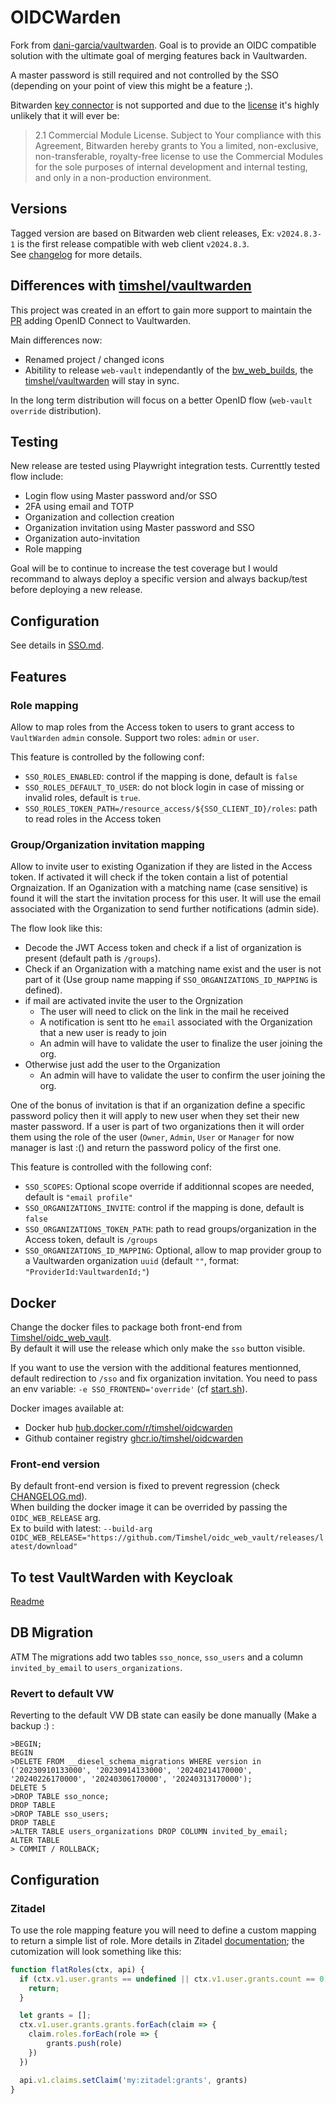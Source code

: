 # OIDCWarden

Fork from [dani-garcia/vaultwarden](https://github.com/dani-garcia/vaultwarden).
Goal is to provide an OIDC compatible solution with the ultimate goal of merging features back in Vaultwarden.

A master password is still required and not controlled by the SSO (depending on your point of view this might be a feature ;).

Bitwarden [key connector](https://bitwarden.com/help/about-key-connector) is not supported and due to the [license](https://github.com/bitwarden/key-connector/blob/main/LICENSE.txt) it's highly unlikely that it will ever be:

> 2.1 Commercial Module License. Subject to Your compliance with this Agreement, Bitwarden hereby grants to You a limited, non-exclusive, non-transferable, royalty-free license to use the Commercial Modules for the sole purposes of internal development and internal testing, and only in a non-production environment.

## Versions

Tagged version are based on Bitwarden web client releases, Ex: `v2024.8.3-1` is the first release compatible with web client `v2024.8.3`.
\
See [changelog](CHANGELOG.md) for more details.

## Differences with [timshel/vaultwarden](https://github.com/timshel/vaultwarden)

This project was created in an effort to gain more support to maintain the [PR](https://github.com/dani-garcia/vaultwarden/pull/3899) adding OpenID Connect to Vaultwarden.

Main differences now:

- Renamed project / changed icons
- Abitility to release `web-vault` independantly of the [bw_web_builds](https://github.com/dani-garcia/bw_web_builds), the [timshel/vaultwarden](https://github.com/timshel/vaultwarden) will stay in sync.

In the long term distribution will focus on a better OpenID flow (`web-vault` `override` distribution).

## Testing

New release are tested using Playwright integration tests. Currenttly tested flow include:

- Login flow using Master password and/or SSO
- 2FA using email and TOTP
- Organization and collection creation
- Organization invitation using Master password and SSO
- Organization auto-invitation
- Role mapping

Goal will be to continue to increase the test coverage but I would recommand to always deploy a specific version and always backup/test before deploying a new release.

## Configuration

See details in [SSO.md](SSO.md).

## Features

### Role mapping

Allow to map roles from the Access token to users to grant access to `VaultWarden` `admin` console.
Support two roles: `admin` or `user`.

This feature is controlled by the following conf:

- `SSO_ROLES_ENABLED`: control if the mapping is done, default is `false`
- `SSO_ROLES_DEFAULT_TO_USER`: do not block login in case of missing or invalid roles, default is `true`.
- `SSO_ROLES_TOKEN_PATH=/resource_access/${SSO_CLIENT_ID}/roles`: path to read roles in the Access token

### Group/Organization invitation mapping

Allow to invite user to existing Oganization if they are listed in the Access token.
If activated it will check if the token contain a list of potential Orgnaization.
If an Oganization with a matching name (case sensitive) is found it will the start the invitation process for this user.
It will use the email associated with the Organization to send further notifications (admin side).

The flow look like this:

- Decode the JWT Access token and check if a list of organization is present (default path is `/groups`).
- Check if an Organization with a matching name exist and the user is not part of it (Use group name mapping if `SSO_ORGANIZATIONS_ID_MAPPING` is defined).
- if mail are activated invite the user to the Orgnization
  - The user will need to click on the link in the mail he received
  - A notification is sent tto he `email` associated with the Organization that a new user is ready to join
  - An admin will have to validate the user to finalize the user joining the org.
- Otherwise just add the user to the Organization
  - An admin will have to validate the user to confirm the user joining the org.

One of the bonus of invitation is that if an organization define a specific password policy then it will apply to new user when they set their new master password.
If a user is part of two organizations then it will order them using the role of the user (`Owner`, `Admin`, `User` or `Manager` for now manager is last :() and return the password policy of the first one.

This feature is controlled with the following conf:

- `SSO_SCOPES`: Optional scope override if additionnal scopes are needed, default is `"email profile"`
- `SSO_ORGANIZATIONS_INVITE`: control if the mapping is done, default is `false`
- `SSO_ORGANIZATIONS_TOKEN_PATH`: path to read groups/organization in the Access token, default is `/groups`
- `SSO_ORGANIZATIONS_ID_MAPPING`: Optional, allow to map provider group to a Vaultwarden organization `uuid` (default `""`, format: `"ProviderId:VaultwardenId;"`)

## Docker

Change the docker files to package both front-end from [Timshel/oidc_web_vault](https://github.com/Timshel/oidc_web_vault/releases).
\
By default it will use the release which only make the `sso` button visible.

If you want to use the version with the additional features mentionned, default redirection to `/sso` and fix organization invitation.
You need to pass an env variable: `-e SSO_FRONTEND='override'` (cf [start.sh](docker/start.sh)).

Docker images available at:

 - Docker hub [hub.docker.com/r/timshel/oidcwarden](https://hub.docker.com/r/timshel/oidcwarden/tags)
 - Github container registry [ghcr.io/timshel/oidcwarden](https://github.com/Timshel/oidcwarden/pkgs/container/oidcwarden)

### Front-end version

By default front-end version is fixed to prevent regression (check [CHANGELOG.md](CHANGELOG.md)).
\
When building the docker image it can be overrided by passing the `OIDC_WEB_RELEASE` arg.
\
Ex to build with latest: `--build-arg OIDC_WEB_RELEASE="https://github.com/Timshel/oidc_web_vault/releases/latest/download"`

## To test VaultWarden with Keycloak

[Readme](docker/keycloak/README.md)

## DB Migration

ATM The migrations add two tables `sso_nonce`, `sso_users` and a column `invited_by_email` to `users_organizations`.

### Revert to default VW

Reverting to the default VW DB state can easily be done manually (Make a backup :) :

```psql
>BEGIN;
BEGIN
>DELETE FROM __diesel_schema_migrations WHERE version in ('20230910133000', '20230914133000', '20240214170000', '20240226170000', '20240306170000', '20240313170000');
DELETE 5
>DROP TABLE sso_nonce;
DROP TABLE
>DROP TABLE sso_users;
DROP TABLE
>ALTER TABLE users_organizations DROP COLUMN invited_by_email;
ALTER TABLE
> COMMIT / ROLLBACK;
```

## Configuration

### Zitadel

To use the role mapping feature you will need to define a custom mapping to return a simple list of role.
More details in Zitadel [documentation](https://zitadel.com/docs/guides/integrate/retrieve-user-roles#customize-roles-using-actions); the cutomization will look something like this:

```javascript
function flatRoles(ctx, api) {
  if (ctx.v1.user.grants == undefined || ctx.v1.user.grants.count == 0) {
    return;
  }

  let grants = [];
  ctx.v1.user.grants.grants.forEach(claim => {
    claim.roles.forEach(role => {
        grants.push(role)
    })
  })

  api.v1.claims.setClaim('my:zitadel:grants', grants)
}
```

